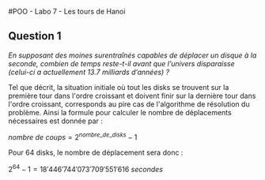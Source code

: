 #POO - Labo 7 - Les tours de Hanoi

## Question 1

*En  supposant  des  moines  surentraînés  capables  de  déplacer  un  disque  à  la  seconde,  combien  de  temps reste-t-il avant que l’univers disparaisse (celui-ci a actuellement 13.7 milliards d’années) ?*

Tel que décrit, la situation initiale où tout les disks se trouvent sur la première tour dans l'ordre croissant et doivent finir sur la dernière tour dans l'ordre croissant, corresponds au pire cas de l'algorithme de résolution du problème. Ainsi la formule pour calculer le nombre de déplacements nécessaires est donnée par :

$nombre\ de\ coups = 2^{nombre\_de\_disks}- 1$

Pour 64 disks, le nombre de déplacement sera donc :

$2^{64} -1 = 18'446'744'073'709'551'616\ secondes$

